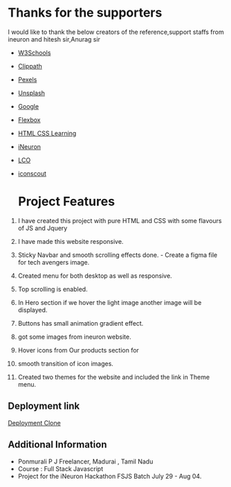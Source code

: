 # Thanks for the supporters

I would like to thank the below creators of the reference,support staffs from ineuron and hitesh sir,Anurag sir

- [W3Schools](https://www.w3schools.com/)
- [Clippath](https://bennettfeely.com/clippy/)
- [Pexels](https://pexels.com)
- [Unsplash](https://unsplash.com/)
- [Google](https://google.com)
- [Flexbox](https://flexboxfroggy.com/)
- [HTML CSS Learning](https://learn.shayhowe.com/)
- [iNeuron](https://ineuron.ai/)
- [LCO](https://courses.learncodeonline.in/learn)
- [iconscout](https://iconscout.com/)

  # Project Features

1. I have created this project with pure HTML and CSS with some flavours of JS and Jquery

1. I have made this website responsive.

1. Sticky Navbar and smooth scrolling effects done. - Create a figma file for tech avengers image.
1. Created menu for both desktop as well as responsive.
1. Top scrolling is enabled.
1. In Hero section if we hover the light image another image will be displayed.
1. Buttons has small animation gradient effect.
1. got some images from ineuron website.
1. Hover icons from Our products section for
1. smooth transition of icon images.
1. Created two themes for the website and included the link in Theme menu.

## Deployment link

[Deployment Clone](https://venerable-granita-1ad690.netlify.app/)

## Additional Information

- Ponmurali P J Freelancer, Madurai , Tamil Nadu
- Course : Full Stack Javascript
- Project for the iNeuron Hackathon FSJS Batch July 29 - Aug 04.
